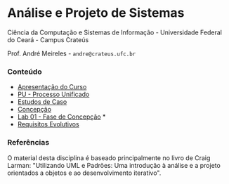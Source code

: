 # Análise e Projeto de Sistemas
Ciência da Computação e Sistemas de Informação - Universidade Federal do Ceará - Campus Crateús

Prof. André Meireles - `andre@crateus.ufc.br`

### Conteúdo

* [Apresentação do Curso](https://docs.google.com/presentation/d/1rVBu8eDDuZ_3fB-AMDOLe3eww-tXhK7Ajr6PzUTnhfs/edit?usp=sharing)
* [PU - Processo Unificado](https://docs.google.com/presentation/d/11ita9Ne9COdfn5n8aJhTLHzUXz0Tv3ll8-SN9xXpZBw/edit?usp=sharing)
* [Estudos de Caso](https://docs.google.com/presentation/d/1_sMShtYd68VhiBLHqtsopmjgkU83MwCMCreLmj6BnYE/edit?usp=sharing)
* [Concepção](https://docs.google.com/presentation/d/19ZzF3dj8YhRYwDQ4SEHFGAMHVnRGy39FwcGNSzcPJKM/edit?usp=sharing)
* [Lab 01 - Fase de Concepção](lab01.md) *
* [Requisitos Evolutivos](https://docs.google.com/presentation/d/19U3WBM4b5xuA8bmlPsj3wI_yBpueVz5NezcCT49InmE/edit?usp=sharing)


### Referências

O material desta disciplina é baseado principalmente no livro de Craig Larman: "Utilizando UML e Padrões: Uma introdução à análise e a projeto orientados a objetos e ao desenvolvimento iterativo".
